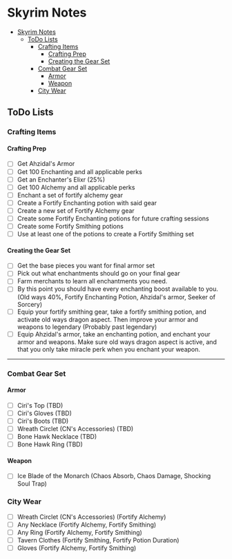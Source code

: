 # Skyrim Notes
- [Skyrim Notes](#skyrim-notes)
  * [ToDo Lists](#todo-lists)
    + [Crafting Items](#crafting-items)
      - [Crafting Prep](#crafting-prep)
      - [Creating the Gear Set](#creating-the-gear-set)
    + [Combat Gear Set](#combat-gear-set)
      - [Armor](#armor)
      - [Weapon](#weapon)
    + [City Wear](#city-wear)

## ToDo Lists
### Crafting Items
#### Crafting Prep
- [ ] Get Ahzidal's Armor
- [ ] Get 100 Enchanting and all applicable perks
- [ ] Get an Enchanter's Elixr (25%)
- [ ] Get 100 Alchemy and all applicable perks
- [ ] Enchant a set of fortify alchemy gear
- [ ] Create a Fortify Enchanting potion with said gear
- [ ] Create a new set of Fortify Alchemy gear
- [ ] Create some Fortify Enchanting potions for future crafting sessions
- [ ] Create some Fortify Smithing potions
- [ ] Use at least one of the potions to create a Fortify Smithing set
#### Creating the Gear Set
- [ ] Get the base pieces you want for final armor set
- [ ] Pick out what enchantments should go on your final gear
- [ ] Farm merchants to learn all enchantments you need.
- [ ] By this point you should have every enchanting boost available to you.  (Old ways 40%, Fortify Enchanting Potion, Ahzidal's armor, Seeker of Sorcery)
- [ ] Equip your fortify smithing gear, take a fortify smithing potion, and activate old ways dragon aspect.  Then improve your armor and weapons to legendary (Probably past legendary)
- [ ] Equip Ahzidal's armor, take an enchanting potion, and enchant your armor and weapons.  Make sure old ways dragon aspect is active, and that you only take miracle perk when you enchant your weapon.

----
### Combat Gear Set
#### Armor
- [ ] Ciri's Top (TBD)
- [ ] Ciri's Gloves (TBD)
- [ ] Ciri's Boots (TBD)
- [ ] Wreath Circlet (CN's Accessories) (TBD)
- [ ] Bone Hawk Necklace (TBD)
- [ ] Bone Hawk Ring (TBD)
#### Weapon
- [ ] Ice Blade of the Monarch (Chaos Absorb, Chaos Damage, Shocking Soul Trap) 

### City Wear
- [ ] Wreath Circlet (CN's Accessories) (Fortify Alchemy)
- [ ] Any Necklace (Fortify Alchemy, Fortify Smithing)
- [ ] Any Ring (Fortify Alchemy, Fortify Smithing)
- [ ] Tavern Clothes (Fortify Smithing, Fortify Potion Duration)
- [ ] Gloves (Fortify Alchemy, Fortify Smithing)
